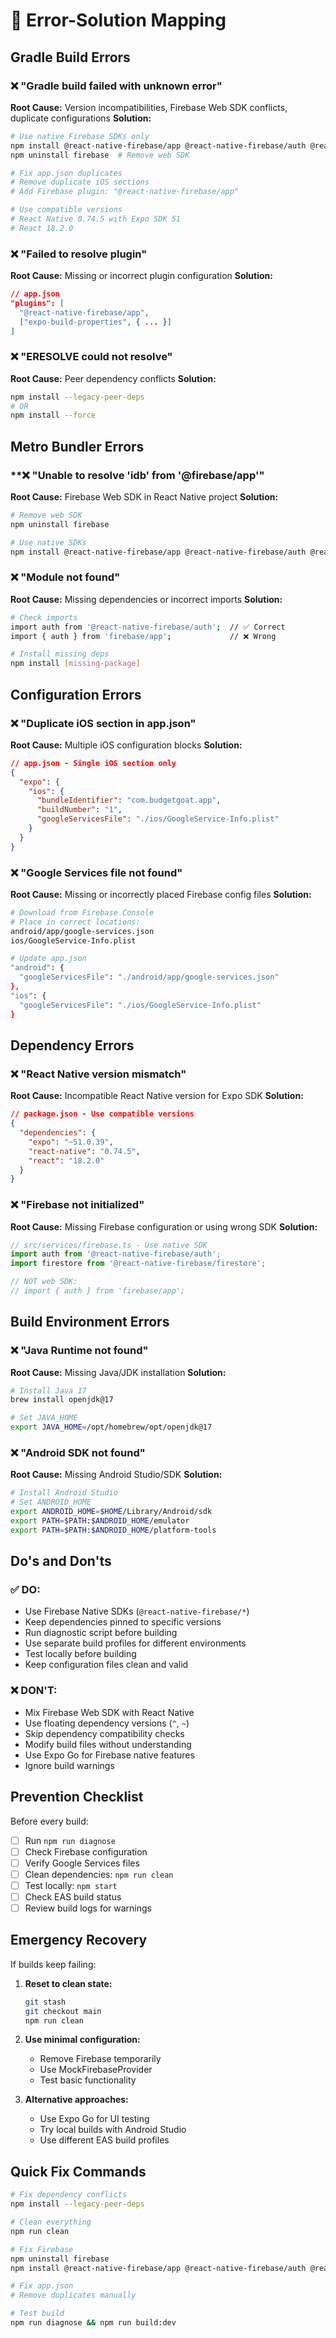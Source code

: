 # 🚨 Error-Solution Mapping

## **Gradle Build Errors**

### **❌ "Gradle build failed with unknown error"**
**Root Cause:** Version incompatibilities, Firebase Web SDK conflicts, duplicate configurations
**Solution:**
```bash
# Use native Firebase SDKs only
npm install @react-native-firebase/app @react-native-firebase/auth @react-native-firebase/firestore
npm uninstall firebase  # Remove web SDK

# Fix app.json duplicates
# Remove duplicate iOS sections
# Add Firebase plugin: "@react-native-firebase/app"

# Use compatible versions
# React Native 0.74.5 with Expo SDK 51
# React 18.2.0
```

### **❌ "Failed to resolve plugin"**
**Root Cause:** Missing or incorrect plugin configuration
**Solution:**
```json
// app.json
"plugins": [
  "@react-native-firebase/app",
  ["expo-build-properties", { ... }]
]
```

### **❌ "ERESOLVE could not resolve"**
**Root Cause:** Peer dependency conflicts
**Solution:**
```bash
npm install --legacy-peer-deps
# OR
npm install --force
```

## **Metro Bundler Errors**

### **❌ "Unable to resolve 'idb' from '@firebase/app'"
**Root Cause:** Firebase Web SDK in React Native project
**Solution:**
```bash
# Remove web SDK
npm uninstall firebase

# Use native SDKs
npm install @react-native-firebase/app @react-native-firebase/auth @react-native-firebase/firestore
```

### **❌ "Module not found"**
**Root Cause:** Missing dependencies or incorrect imports
**Solution:**
```bash
# Check imports
import auth from '@react-native-firebase/auth';  // ✅ Correct
import { auth } from 'firebase/app';             // ❌ Wrong

# Install missing deps
npm install [missing-package]
```

## **Configuration Errors**

### **❌ "Duplicate iOS section in app.json"**
**Root Cause:** Multiple iOS configuration blocks
**Solution:**
```json
// app.json - Single iOS section only
{
  "expo": {
    "ios": {
      "bundleIdentifier": "com.budgetgoat.app",
      "buildNumber": "1",
      "googleServicesFile": "./ios/GoogleService-Info.plist"
    }
  }
}
```

### **❌ "Google Services file not found"**
**Root Cause:** Missing or incorrectly placed Firebase config files
**Solution:**
```bash
# Download from Firebase Console
# Place in correct locations:
android/app/google-services.json
ios/GoogleService-Info.plist

# Update app.json
"android": {
  "googleServicesFile": "./android/app/google-services.json"
},
"ios": {
  "googleServicesFile": "./ios/GoogleService-Info.plist"
}
```

## **Dependency Errors**

### **❌ "React Native version mismatch"**
**Root Cause:** Incompatible React Native version for Expo SDK
**Solution:**
```json
// package.json - Use compatible versions
{
  "dependencies": {
    "expo": "~51.0.39",
    "react-native": "0.74.5",
    "react": "18.2.0"
  }
}
```

### **❌ "Firebase not initialized"**
**Root Cause:** Missing Firebase configuration or using wrong SDK
**Solution:**
```typescript
// src/services/firebase.ts - Use native SDK
import auth from '@react-native-firebase/auth';
import firestore from '@react-native-firebase/firestore';

// NOT web SDK:
// import { auth } from 'firebase/app';
```

## **Build Environment Errors**

### **❌ "Java Runtime not found"**
**Root Cause:** Missing Java/JDK installation
**Solution:**
```bash
# Install Java 17
brew install openjdk@17

# Set JAVA_HOME
export JAVA_HOME=/opt/homebrew/opt/openjdk@17
```

### **❌ "Android SDK not found"**
**Root Cause:** Missing Android Studio/SDK
**Solution:**
```bash
# Install Android Studio
# Set ANDROID_HOME
export ANDROID_HOME=$HOME/Library/Android/sdk
export PATH=$PATH:$ANDROID_HOME/emulator
export PATH=$PATH:$ANDROID_HOME/platform-tools
```

## **Do's and Don'ts**

### **✅ DO:**
- Use Firebase Native SDKs (`@react-native-firebase/*`)
- Keep dependencies pinned to specific versions
- Run diagnostic script before building
- Use separate build profiles for different environments
- Test locally before building
- Keep configuration files clean and valid

### **❌ DON'T:**
- Mix Firebase Web SDK with React Native
- Use floating dependency versions (`^`, `~`)
- Skip dependency compatibility checks
- Modify build files without understanding
- Use Expo Go for Firebase native features
- Ignore build warnings

## **Prevention Checklist**

Before every build:
- [ ] Run `npm run diagnose`
- [ ] Check Firebase configuration
- [ ] Verify Google Services files
- [ ] Clean dependencies: `npm run clean`
- [ ] Test locally: `npm start`
- [ ] Check EAS build status
- [ ] Review build logs for warnings

## **Emergency Recovery**

If builds keep failing:
1. **Reset to clean state:**
   ```bash
   git stash
   git checkout main
   npm run clean
   ```

2. **Use minimal configuration:**
   - Remove Firebase temporarily
   - Use MockFirebaseProvider
   - Test basic functionality

3. **Alternative approaches:**
   - Use Expo Go for UI testing
   - Try local builds with Android Studio
   - Use different EAS build profiles

## **Quick Fix Commands**

```bash
# Fix dependency conflicts
npm install --legacy-peer-deps

# Clean everything
npm run clean

# Fix Firebase
npm uninstall firebase
npm install @react-native-firebase/app @react-native-firebase/auth @react-native-firebase/firestore

# Fix app.json
# Remove duplicates manually

# Test build
npm run diagnose && npm run build:dev
```
